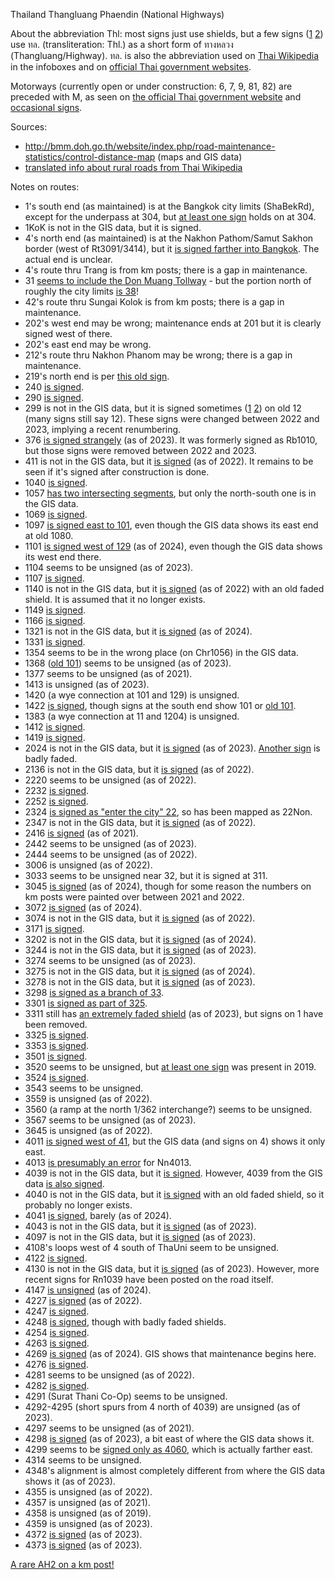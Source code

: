Thailand Thangluang Phaendin (National Highways)

About the abbreviation Thl: most signs just use shields, but a few signs ([1](https://www.google.com/maps/@17.0050928,100.1780994,3a,24.9y,307.55h,86.31t/data=!3m7!1e1!3m5!1sHJ2KREpXGwhATauKsy9bmA!2e0!6shttps:%2F%2Fstreetviewpixels-pa.googleapis.com%2Fv1%2Fthumbnail%3Fpanoid%3DHJ2KREpXGwhATauKsy9bmA%26cb_client%3Dmaps_sv.share%26w%3D900%26h%3D600%26yaw%3D307.5489361122021%26pitch%3D3.6852826339801226%26thumbfov%3D90!7i16384!8i8192?coh=205410&entry=ttu) [2](https://www.google.com/maps/@17.4109308,104.7610212,3a,15y,138.93h,88.88t/data=!3m7!1e1!3m5!1sRq22WPKzvAXEZY0nzPBIdw!2e0!6shttps:%2F%2Fstreetviewpixels-pa.googleapis.com%2Fv1%2Fthumbnail%3Fpanoid%3DRq22WPKzvAXEZY0nzPBIdw%26cb_client%3Dmaps_sv.share%26w%3D900%26h%3D600%26yaw%3D138.92886558325128%26pitch%3D1.1167369440262433%26thumbfov%3D90!7i16384!8i8192?coh=205410&entry=ttu)) use ทล. (transliteration: Thl.) as a short form of ทางหลวง (Thangluang/Highway). ทล. is also the abbreviation used on [Thai Wikipedia](https://th.wikipedia.org/wiki/%E0%B8%97%E0%B8%B2%E0%B8%87%E0%B8%AB%E0%B8%A5%E0%B8%A7%E0%B8%87%E0%B9%81%E0%B8%9C%E0%B9%88%E0%B8%99%E0%B8%94%E0%B8%B4%E0%B8%99%E0%B8%AB%E0%B8%A1%E0%B8%B2%E0%B8%A2%E0%B9%80%E0%B8%A5%E0%B8%82_11) in the infoboxes and on [official Thai government websites](https://www.google.com/search?q=site%3A.th+%22%E0%B8%97%E0%B8%A5+3119%22).

Motorways (currently open or under construction: 6, 7, 9, 81, 82) are preceded with M, as seen on [the official Thai government website](https://www.thailand.go.th/issue-focus-detail/001_08_025) and [occasional signs](https://www.google.com/maps/@15.0880382,102.2403079,3a,15y,234.64h,89.88t/data=!3m7!1e1!3m5!1sA88YlG2dyZxDnqqArOYF9Q!2e0!6shttps:%2F%2Fstreetviewpixels-pa.googleapis.com%2Fv1%2Fthumbnail%3Fpanoid%3DA88YlG2dyZxDnqqArOYF9Q%26cb_client%3Dmaps_sv.share%26w%3D900%26h%3D600%26yaw%3D234.64022678208823%26pitch%3D0.11692354193164078%26thumbfov%3D90!7i16384!8i8192?coh=205410&entry=ttu).

Sources:
* http://bmm.doh.go.th/website/index.php/road-maintenance-statistics/control-distance-map (maps and GIS data)
* [translated info about rural roads from Thai Wikipedia](https://th-m-wikipedia-org.translate.goog/wiki/%E0%B8%97%E0%B8%B2%E0%B8%87%E0%B8%AB%E0%B8%A5%E0%B8%A7%E0%B8%87%E0%B9%83%E0%B8%99%E0%B8%9B%E0%B8%A3%E0%B8%B0%E0%B9%80%E0%B8%97%E0%B8%A8%E0%B9%84%E0%B8%97%E0%B8%A2?_x_tr_sl=auto&_x_tr_tl=en&_x_tr_hl=en&_x_tr_pto=wapp#%E0%B8%97%E0%B8%B2%E0%B8%87%E0%B8%AB%E0%B8%A5%E0%B8%A7%E0%B8%87%E0%B8%8A%E0%B8%99%E0%B8%9A%E0%B8%97)

Notes on routes:
* 1's south end (as maintained) is at the Bangkok city limits (ShaBekRd), except for the underpass at 304, but [at least one sign](https://www.google.com/maps/@13.8711996,100.5940113,3a,15.8y,18.43h,92.42t/data=!3m7!1e1!3m5!1ssoBJUsaScb8SP2uSVLRELg!2e0!6shttps:%2F%2Fstreetviewpixels-pa.googleapis.com%2Fv1%2Fthumbnail%3Fpanoid%3DsoBJUsaScb8SP2uSVLRELg%26cb_client%3Dmaps_sv.share%26w%3D900%26h%3D600%26yaw%3D18.427641396185084%26pitch%3D-2.4228312446344376%26thumbfov%3D90!7i16384!8i8192?coh=205410&entry=ttu) holds on at 304.
* 1KoK is not in the GIS data, but it is signed.
* 4's north end (as maintained) is at the Nakhon Pathom/Samut Sakhon border (west of Rt3091/3414), but it [is signed farther into Bangkok](https://www.google.com/maps/@13.7106091,100.4046455,3a,37.6y,100.09h,104.76t/data=!3m7!1e1!3m5!1s4oTJBP_OZgCSLU7PndsOAw!2e0!6shttps:%2F%2Fstreetviewpixels-pa.googleapis.com%2Fv1%2Fthumbnail%3Fpanoid%3D4oTJBP_OZgCSLU7PndsOAw%26cb_client%3Dmaps_sv.share%26w%3D900%26h%3D600%26yaw%3D100.09344977852443%26pitch%3D-14.763702080877906%26thumbfov%3D90!7i16384!8i8192?coh=205410&entry=ttu). The actual end is unclear.
* 4's route thru Trang is from km posts; there is a gap in maintenance.
* 31 [seems to include the Don Muang Tollway](https://www.google.com/maps/@13.9212904,100.6023165,3a,15y,342.7h,83.18t/data=!3m7!1e1!3m5!1svwpIb9Q1F6DpdEG2GCgfMw!2e0!6shttps:%2F%2Fstreetviewpixels-pa.googleapis.com%2Fv1%2Fthumbnail%3Fpanoid%3DvwpIb9Q1F6DpdEG2GCgfMw%26cb_client%3Dmaps_sv.share%26w%3D900%26h%3D600%26yaw%3D342.70095099029186%26pitch%3D6.820454808865733%26thumbfov%3D90!7i16384!8i8192?coh=205410&entry=ttu) - but the portion north of roughly the city limits [is 38](https://www.google.com/maps/@13.9674213,100.6191468,3a,15y,135.57h,85.44t/data=!3m7!1e1!3m5!1sqrc07mJRUgiwvYxbAs_SkA!2e0!6shttps:%2F%2Fstreetviewpixels-pa.googleapis.com%2Fv1%2Fthumbnail%3Fpanoid%3Dqrc07mJRUgiwvYxbAs_SkA%26cb_client%3Dmaps_sv.share%26w%3D900%26h%3D600%26yaw%3D135.57436428875835%26pitch%3D4.560610324911394%26thumbfov%3D90!7i16384!8i8192?coh=205410&entry=ttu)!
* 42's route thru Sungai Kolok is from km posts; there is a gap in maintenance.
* 202's west end may be wrong; maintenance ends at 201 but it is clearly signed west of there.
* 202's east end may be wrong.
* 212's route thru Nakhon Phanom may be wrong; there is a gap in maintenance.
* 219's north end is per [this old sign](https://www.google.com/maps/@16.039505,103.1206884,3a,15y,193.09h,87.61t/data=!3m7!1e1!3m5!1s3sGN5t1qZp7VRObGvXc-wA!2e0!6shttps:%2F%2Fstreetviewpixels-pa.googleapis.com%2Fv1%2Fthumbnail%3Fpanoid%3D3sGN5t1qZp7VRObGvXc-wA%26cb_client%3Dmaps_sv.share%26w%3D900%26h%3D600%26yaw%3D193.09082595368636%26pitch%3D2.3868790309542476%26thumbfov%3D90!7i16384!8i8192?coh=205410&entry=ttu).
* 240 [is signed](https://www.google.com/maps/@17.3923385,104.7701931,3a,15y,231.18h,90.46t/data=!3m7!1e1!3m5!1sY-P1n_9esyY7PpQWR5y6jg!2e0!6shttps:%2F%2Fstreetviewpixels-pa.googleapis.com%2Fv1%2Fthumbnail%3Fpanoid%3DY-P1n_9esyY7PpQWR5y6jg%26cb_client%3Dmaps_sv.share%26w%3D900%26h%3D600%26yaw%3D231.17924705958941%26pitch%3D-0.4588789063341636%26thumbfov%3D90!7i16384!8i8192?coh=205410&entry=ttu).
* 290 [is signed](https://www.google.com/maps/@14.9916236,101.9672679,3a,48.9y,236.71h,114.93t/data=!3m7!1e1!3m5!1sD98E3tGd_1CIw8eBkM7ZSw!2e0!6shttps:%2F%2Fstreetviewpixels-pa.googleapis.com%2Fv1%2Fthumbnail%3Fpanoid%3DD98E3tGd_1CIw8eBkM7ZSw%26cb_client%3Dmaps_sv.share%26w%3D900%26h%3D600%26yaw%3D236.71169675132722%26pitch%3D-24.930405576376785%26thumbfov%3D90!7i16384!8i8192?coh=205410&entry=ttu).
* 299 is not in the GIS data, but it is signed sometimes ([1](https://www.google.com/maps/@16.4269424,103.5215612,3a,15.5y,220.18h,91.85t/data=!3m7!1e1!3m5!1sRuib_h4b5a_-0_elkKRWhQ!2e0!6shttps:%2F%2Fstreetviewpixels-pa.googleapis.com%2Fv1%2Fthumbnail%3Fpanoid%3DRuib_h4b5a_-0_elkKRWhQ%26cb_client%3Dmaps_sv.share%26w%3D900%26h%3D600%26yaw%3D220.18388491575845%26pitch%3D-1.848671819453969%26thumbfov%3D90!7i16384!8i8192?coh=205410&entry=ttu) [2](https://www.google.com/maps/@16.5033162,103.5737321,3a,75y,319.05h,84.62t/data=!3m7!1e1!3m5!1seSpUkZvF-VSidE7cm5Q8MQ!2e0!6shttps:%2F%2Fstreetviewpixels-pa.googleapis.com%2Fv1%2Fthumbnail%3Fpanoid%3DeSpUkZvF-VSidE7cm5Q8MQ%26cb_client%3Dmaps_sv.share%26w%3D900%26h%3D600%26yaw%3D319.05364064515777%26pitch%3D5.378568811802353%26thumbfov%3D90!7i16384!8i8192?coh=205410&entry=ttu)) on old 12 (many signs still say 12). These signs were changed between 2022 and 2023, implying a recent renumbering.
* 376 [is signed strangely](https://www.google.com/maps/@13.5319557,99.8399281,3a,15y,237.29h,102.92t/data=!3m7!1e1!3m5!1sKnXXq4CywGJFIp4fft203w!2e0!6shttps:%2F%2Fstreetviewpixels-pa.googleapis.com%2Fv1%2Fthumbnail%3Fpanoid%3DKnXXq4CywGJFIp4fft203w%26cb_client%3Dmaps_sv.share%26w%3D900%26h%3D600%26yaw%3D237.293466799357%26pitch%3D-12.924236459452331%26thumbfov%3D90!7i16384!8i8192?coh=205410&entry=ttu) (as of 2023). It was formerly signed as Rb1010, but those signs were removed between 2022 and 2023.
* 411 is not in the GIS data, but it [is signed](https://www.google.com/maps/@8.1038773,98.9094744,3a,23.2y,220.56h,97.72t/data=!3m8!1e1!3m6!1sRbgD28h4DwwRYquDcext7g!2e0!5s20220901T000000!6shttps:%2F%2Fstreetviewpixels-pa.googleapis.com%2Fv1%2Fthumbnail%3Fpanoid%3DRbgD28h4DwwRYquDcext7g%26cb_client%3Dmaps_sv.share%26w%3D900%26h%3D600%26yaw%3D220.56310914009467%26pitch%3D-7.722618240728025%26thumbfov%3D90!7i16384!8i8192?coh=205410&entry=ttu) (as of 2022). It remains to be seen if it's signed after construction is done.
* 1040 [is signed](https://www.google.com/maps/@17.5637844,100.1240645,3a,15y,192.53h,74.9t/data=!3m7!1e1!3m5!1sSBkhY4TJtwdC49W9mGuq7g!2e0!6shttps:%2F%2Fstreetviewpixels-pa.googleapis.com%2Fv1%2Fthumbnail%3Fpanoid%3DSBkhY4TJtwdC49W9mGuq7g%26cb_client%3Dmaps_sv.share%26w%3D900%26h%3D600%26yaw%3D192.5268102298045%26pitch%3D15.09807738625085%26thumbfov%3D90!7i16384!8i8192?coh=205410&entry=ttu).
* 1057 [has two intersecting segments](https://www.google.com/maps/@16.9969498,100.0488221,3a,18.1y,188.44h,87.58t/data=!3m7!1e1!3m5!1siBPqLBILcRwRA-pjn9Hmtg!2e0!6shttps:%2F%2Fstreetviewpixels-pa.googleapis.com%2Fv1%2Fthumbnail%3Fpanoid%3DiBPqLBILcRwRA-pjn9Hmtg%26cb_client%3Dmaps_sv.share%26w%3D900%26h%3D600%26yaw%3D188.4423352762887%26pitch%3D2.417286672271601%26thumbfov%3D90!7i16384!8i8192?coh=205410&entry=ttu), but only the north-south one is in the GIS data.
* 1069 [is signed](https://www.google.com/maps/@16.0239739,100.4518856,3a,15y,228.25h,86.44t/data=!3m7!1e1!3m5!1sU3zDFAkZ6fms2G9o4_qSoQ!2e0!6shttps:%2F%2Fstreetviewpixels-pa.googleapis.com%2Fv1%2Fthumbnail%3Fpanoid%3DU3zDFAkZ6fms2G9o4_qSoQ%26cb_client%3Dmaps_sv.share%26w%3D900%26h%3D600%26yaw%3D228.25449098835915%26pitch%3D3.562213823323731%26thumbfov%3D90!7i16384!8i8192?coh=205410&entry=ttu).
* 1097 [is signed east to 101](https://www.google.com/maps/@19.2931861,100.8715544,3a,75y,218.68h,87.91t/data=!3m7!1e1!3m5!1sieBj36XwlmQMBMqVmraeyg!2e0!6shttps:%2F%2Fstreetviewpixels-pa.googleapis.com%2Fv1%2Fthumbnail%3Fpanoid%3DieBj36XwlmQMBMqVmraeyg%26cb_client%3Dmaps_sv.share%26w%3D900%26h%3D600%26yaw%3D218.68129805430328%26pitch%3D2.093295936404658%26thumbfov%3D90!7i16384!8i8192?coh=205410&entry=ttu), even though the GIS data shows its east end at old 1080.
* 1101 [is signed west of 129](https://www.google.com/maps/@18.1571615,100.1753919,3a,23.7y,14.98h,101.16t/data=!3m7!1e1!3m5!1s48j3M0WkoHwS-Dr21rp_JQ!2e0!6shttps:%2F%2Fstreetviewpixels-pa.googleapis.com%2Fv1%2Fthumbnail%3Fpanoid%3D48j3M0WkoHwS-Dr21rp_JQ%26cb_client%3Dmaps_sv.share%26w%3D900%26h%3D600%26yaw%3D14.975705550883218%26pitch%3D-11.164260053065703%26thumbfov%3D90!7i16384!8i8192?coh=205410&entry=ttu) (as of 2024), even though the GIS data shows its west end there.
* 1104 seems to be unsigned (as of 2023).
* 1107 [is signed](https://www.google.com/maps/@16.8816184,99.1130997,3a,19.9y,51.6h,87.58t/data=!3m7!1e1!3m5!1sHhKZ0rvga3LViYacVw7JwQ!2e0!6shttps:%2F%2Fstreetviewpixels-pa.googleapis.com%2Fv1%2Fthumbnail%3Fpanoid%3DHhKZ0rvga3LViYacVw7JwQ%26cb_client%3Dmaps_sv.share%26w%3D900%26h%3D600%26yaw%3D51.59709599778753%26pitch%3D2.416892579497002%26thumbfov%3D90!7i16384!8i8192?coh=205410&entry=ttu).
* 1140 is not in the GIS data, but it [is signed](https://www.google.com/maps/@16.7656804,98.7463588,3a,15.7y,259.42h,82.38t/data=!3m7!1e1!3m5!1sAD91qG8P-4DWyNU0wUisEg!2e0!6shttps:%2F%2Fstreetviewpixels-pa.googleapis.com%2Fv1%2Fthumbnail%3Fpanoid%3DAD91qG8P-4DWyNU0wUisEg%26cb_client%3Dmaps_sv.share%26w%3D900%26h%3D600%26yaw%3D259.4220025391789%26pitch%3D7.617537305363243%26thumbfov%3D90!7i16384!8i8192?coh=205410&entry=ttu) (as of 2022) with an old faded shield. It is assumed that it no longer exists.
* 1149 [is signed](https://www.google.com/maps/@20.4186969,99.8828747,3a,15y,303.6h,66.78t/data=!3m7!1e1!3m5!1sQ34-0PNCocndCYIcoy9fwQ!2e0!6shttps:%2F%2Fstreetviewpixels-pa.googleapis.com%2Fv1%2Fthumbnail%3Fpanoid%3DQ34-0PNCocndCYIcoy9fwQ%26cb_client%3Dmaps_sv.share%26w%3D900%26h%3D600%26yaw%3D303.59855701707033%26pitch%3D23.216671945717877%26thumbfov%3D90!7i16384!8i8192?coh=205410&entry=ttu).
* 1166 [is signed](https://www.google.com/maps/@17.3826709,100.0911539,3a,17.2y,124.43h,86.22t/data=!3m7!1e1!3m5!1s_ETOGyszSkWR91xv82ezcg!2e0!6shttps:%2F%2Fstreetviewpixels-pa.googleapis.com%2Fv1%2Fthumbnail%3Fpanoid%3D_ETOGyszSkWR91xv82ezcg%26cb_client%3Dmaps_sv.share%26w%3D900%26h%3D600%26yaw%3D124.42874104497676%26pitch%3D3.7841898636700364%26thumbfov%3D90!7i16384!8i8192?coh=205410&entry=ttu).
* 1321 is not in the GIS data, but it [is signed](https://www.google.com/maps/@18.0129649,99.358475,3a,15.7y,211.91h,84.72t/data=!3m7!1e1!3m5!1syIcqZTk9qT9PIVitUns5Xw!2e0!6shttps:%2F%2Fstreetviewpixels-pa.googleapis.com%2Fv1%2Fthumbnail%3Fpanoid%3DyIcqZTk9qT9PIVitUns5Xw%26cb_client%3Dmaps_sv.share%26w%3D900%26h%3D600%26yaw%3D211.9148616116878%26pitch%3D5.278925021192066%26thumbfov%3D90!7i16384!8i8192?coh=205410&entry=ttu) (as of 2024).
* 1331 [is signed](https://www.google.com/maps/@16.6880642,99.6008538,3a,15.2y,160.8h,64.06t/data=!3m7!1e1!3m5!1sCV6sqLZC_aaFqqaLg95joA!2e0!6shttps:%2F%2Fstreetviewpixels-pa.googleapis.com%2Fv1%2Fthumbnail%3Fpanoid%3DCV6sqLZC_aaFqqaLg95joA%26cb_client%3Dmaps_sv.share%26w%3D900%26h%3D600%26yaw%3D160.79940420509607%26pitch%3D25.944341413207923%26thumbfov%3D90!7i16384!8i8192?coh=205410&entry=ttu).
* 1354 seems to be in the wrong place (on Chr1056) in the GIS data.
* 1368 ([old 101](https://www.google.com/maps/@17.0014095,99.7913243,3a,15y,241.5h,68.53t/data=!3m8!1e1!3m6!1spw0Jh7j4w-VOvCBoIozNoQ!2e0!5s20140101T000000!6shttps:%2F%2Fstreetviewpixels-pa.googleapis.com%2Fv1%2Fthumbnail%3Fpanoid%3Dpw0Jh7j4w-VOvCBoIozNoQ%26cb_client%3Dmaps_sv.share%26w%3D900%26h%3D600%26yaw%3D241.49631660040401%26pitch%3D21.466126243616984%26thumbfov%3D90!7i13312!8i6656?coh=205410&entry=ttu)) seems to be unsigned (as of 2023).
* 1377 seems to be unsigned (as of 2021).
* 1413 is unsigned (as of 2023).
* 1420 (a wye connection at 101 and 129) is unsigned.
* 1422 [is signed](https://www.google.com/maps/@18.2276473,100.2089152,3a,24y,213.69h,86.94t/data=!3m7!1e1!3m5!1sGpqoRBHFIso1oz-BylwgVg!2e0!6shttps:%2F%2Fstreetviewpixels-pa.googleapis.com%2Fv1%2Fthumbnail%3Fpanoid%3DGpqoRBHFIso1oz-BylwgVg%26cb_client%3Dmaps_sv.share%26w%3D900%26h%3D600%26yaw%3D213.69498071273188%26pitch%3D3.0573217858948567%26thumbfov%3D90!7i16384!8i8192?coh=205410&entry=ttu), though signs at the south end show 101 or [old 101](https://www.google.com/maps/@18.2108589,100.2000322,3a,19.3y,58.99h,85.47t/data=!3m7!1e1!3m5!1sKnFLGvHDTxYAgwC6usO5Ng!2e0!6shttps:%2F%2Fstreetviewpixels-pa.googleapis.com%2Fv1%2Fthumbnail%3Fpanoid%3DKnFLGvHDTxYAgwC6usO5Ng%26cb_client%3Dmaps_sv.share%26w%3D900%26h%3D600%26yaw%3D58.98739908101514%26pitch%3D4.527102548880123%26thumbfov%3D90!7i16384!8i8192?coh=205410&entry=ttu).
* 1383 (a wye connection at 11 and 1204) is unsigned.
* 1412 [is signed](https://www.google.com/maps/@15.7026684,100.4616112,3a,32.8y,113.49h,80.3t/data=!3m7!1e1!3m5!1sXFEturUoVO8GZMoQQbly0g!2e0!6shttps:%2F%2Fstreetviewpixels-pa.googleapis.com%2Fv1%2Fthumbnail%3Fpanoid%3DXFEturUoVO8GZMoQQbly0g%26cb_client%3Dmaps_sv.share%26w%3D900%26h%3D600%26yaw%3D113.4908393418836%26pitch%3D9.700085045601028%26thumbfov%3D90!7i16384!8i8192?coh=205410&entry=ttu).
* 1419 [is signed](https://www.google.com/maps/@17.973873,100.0792194,3a,75y,252.36h,105.51t/data=!3m7!1e1!3m5!1sZgsiSr7HdMQDxb3UfeJw3Q!2e0!6shttps:%2F%2Fstreetviewpixels-pa.googleapis.com%2Fv1%2Fthumbnail%3Fpanoid%3DZgsiSr7HdMQDxb3UfeJw3Q%26cb_client%3Dmaps_sv.share%26w%3D900%26h%3D600%26yaw%3D252.35510531010942%26pitch%3D-15.507539716271353%26thumbfov%3D90!7i16384!8i8192?coh=205410&entry=ttu).
* 2024 is not in the GIS data, but it [is signed](https://www.google.com/maps/@17.4490338,102.7928285,3a,15.5y,231.45h,86.21t/data=!3m7!1e1!3m5!1suNLeb1vBs4EKHVRpC-va6g!2e0!6shttps:%2F%2Fstreetviewpixels-pa.googleapis.com%2Fv1%2Fthumbnail%3Fpanoid%3DuNLeb1vBs4EKHVRpC-va6g%26cb_client%3Dmaps_sv.share%26w%3D900%26h%3D600%26yaw%3D231.45151230270707%26pitch%3D3.788451456099807%26thumbfov%3D90!7i16384!8i8192?coh=205410&entry=ttu) (as of 2023). [Another sign](https://www.google.com/maps/@17.4261205,102.7769666,3a,18.1y,339.72h,89.45t/data=!3m7!1e1!3m5!1sXApxo_1Q31SAXok_Qa4B6Q!2e0!6shttps:%2F%2Fstreetviewpixels-pa.googleapis.com%2Fv1%2Fthumbnail%3Fpanoid%3DXApxo_1Q31SAXok_Qa4B6Q%26cb_client%3Dmaps_sv.share%26w%3D900%26h%3D600%26yaw%3D339.7212847497878%26pitch%3D0.5456321383730653%26thumbfov%3D90!7i16384!8i8192?coh=205410&entry=ttu) is badly faded.
* 2136 is not in the GIS data, but it [is signed](https://www.google.com/maps/@16.3039588,104.1938143,3a,15y,68.64h,87.17t/data=!3m7!1e1!3m5!1sCTb5cz2kK-T5Z3LAsreqOw!2e0!6shttps:%2F%2Fstreetviewpixels-pa.googleapis.com%2Fv1%2Fthumbnail%3Fpanoid%3DCTb5cz2kK-T5Z3LAsreqOw%26cb_client%3Dmaps_sv.share%26w%3D900%26h%3D600%26yaw%3D68.63619218490973%26pitch%3D2.833940080587851%26thumbfov%3D90!7i16384!8i8192?coh=205410&entry=ttu) (as of 2022).
* 2220 seems to be unsigned (as of 2022).
* 2232 [is signed](https://www.google.com/maps/@15.9713232,105.0362554,3a,15y,324.64h,73.28t/data=!3m7!1e1!3m5!1sfWNY26gg7gxNHL6Lsh6AlQ!2e0!6shttps:%2F%2Fstreetviewpixels-pa.googleapis.com%2Fv1%2Fthumbnail%3Fpanoid%3DfWNY26gg7gxNHL6Lsh6AlQ%26cb_client%3Dmaps_sv.share%26w%3D900%26h%3D600%26yaw%3D324.6444940678161%26pitch%3D16.721461735466292%26thumbfov%3D90!7i16384!8i8192?coh=205410&entry=ttu).
* 2252 [is signed](https://www.google.com/maps/@15.8635934,104.9260634,3a,15y,271.1h,76.78t/data=!3m7!1e1!3m5!1sVJrXoY_msiwPiLPlHWKujQ!2e0!6shttps:%2F%2Fstreetviewpixels-pa.googleapis.com%2Fv1%2Fthumbnail%3Fpanoid%3DVJrXoY_msiwPiLPlHWKujQ%26cb_client%3Dmaps_sv.share%26w%3D900%26h%3D600%26yaw%3D271.09786417114105%26pitch%3D13.223887786979219%26thumbfov%3D90!7i16384!8i8192?coh=205410&entry=ttu).
* 2324 [is signed as "enter the city" 22](https://www.google.com/maps/@17.3627335,103.0950057,3a,15.2y,88.07h,90.7t/data=!3m7!1e1!3m5!1sTzLj2ML5LkS_7swCY4wN7A!2e0!6shttps:%2F%2Fstreetviewpixels-pa.googleapis.com%2Fv1%2Fthumbnail%3Fpanoid%3DTzLj2ML5LkS_7swCY4wN7A%26cb_client%3Dmaps_sv.share%26w%3D900%26h%3D600%26yaw%3D88.0725548698146%26pitch%3D-0.6986428194667695%26thumbfov%3D90!7i16384!8i8192?coh=205410&entry=ttu), so has been mapped as 22Non.
* 2347 is not in the GIS data, but it [is signed](https://www.google.com/maps/@16.7402086,101.2256863,3a,25.1y,94.04h,89.85t/data=!3m7!1e1!3m5!1syjFYej6LSc4IDJl-9Inhjw!2e0!6shttps:%2F%2Fstreetviewpixels-pa.googleapis.com%2Fv1%2Fthumbnail%3Fpanoid%3DyjFYej6LSc4IDJl-9Inhjw%26cb_client%3Dmaps_sv.share%26w%3D900%26h%3D600%26yaw%3D94.03624315286734%26pitch%3D0.14734498302256327%26thumbfov%3D90!7i16384!8i8192?coh=205410&entry=ttu) (as of 2022).
* 2416 [is signed](https://www.google.com/maps/@16.5394495,103.4296846,3a,32.8y,324.92h,86.74t/data=!3m7!1e1!3m5!1sYOGnbsaJcv8wswcoDNWkqg!2e0!6shttps:%2F%2Fstreetviewpixels-pa.googleapis.com%2Fv1%2Fthumbnail%3Fpanoid%3DYOGnbsaJcv8wswcoDNWkqg%26cb_client%3Dmaps_sv.share%26w%3D900%26h%3D600%26yaw%3D324.91980338575036%26pitch%3D3.258328165512154%26thumbfov%3D90!7i16384!8i8192?coh=205410&entry=ttu) (as of 2021).
* 2442 seems to be unsigned (as of 2023).
* 2444 seems to be unsigned (as of 2022).
* 3006 is unsigned (as of 2022).
* 3033 seems to be unsigned near 32, but it is signed at 311.
* 3045 [is signed](https://www.google.com/maps/@14.3396687,100.995594,3a,15y,109.6h,93.05t/data=!3m7!1e1!3m5!1sXuu7uxB4Bw86DOg_2Rbbow!2e0!6shttps:%2F%2Fstreetviewpixels-pa.googleapis.com%2Fv1%2Fthumbnail%3Fpanoid%3DXuu7uxB4Bw86DOg_2Rbbow%26cb_client%3Dmaps_sv.share%26w%3D900%26h%3D600%26yaw%3D109.59991488517161%26pitch%3D-3.047340223724902%26thumbfov%3D90!7i16384!8i8192?coh=205410&entry=ttu) (as of 2024), though for some reason the numbers on km posts were painted over between 2021 and 2022.
* 3072 [is signed](https://www.google.com/maps/@14.0685423,101.5204614,3a,15.4y,168.81h,87.15t/data=!3m7!1e1!3m5!1sIs4ylEiCqm2OEIo-DKasew!2e0!6shttps:%2F%2Fstreetviewpixels-pa.googleapis.com%2Fv1%2Fthumbnail%3Fpanoid%3DIs4ylEiCqm2OEIo-DKasew%26cb_client%3Dmaps_sv.share%26w%3D900%26h%3D600%26yaw%3D168.81236688371112%26pitch%3D2.8456261802319744%26thumbfov%3D90!7i16384!8i8192?coh=205410&entry=ttu) (as of 2024).
* 3074 is not in the GIS data, but it [is signed](https://www.google.com/maps/@13.9536626,101.7192946,3a,35.9y,259.93h,83.94t/data=!3m7!1e1!3m5!1sN22TXn2CBt-DNsUj-IYGdg!2e0!6shttps:%2F%2Fstreetviewpixels-pa.googleapis.com%2Fv1%2Fthumbnail%3Fpanoid%3DN22TXn2CBt-DNsUj-IYGdg%26cb_client%3Dmaps_sv.share%26w%3D900%26h%3D600%26yaw%3D259.9331735506927%26pitch%3D6.0608738212357025%26thumbfov%3D90!7i16384!8i8192?coh=205410&entry=ttu) (as of 2022).
* 3171 [is signed](https://www.google.com/maps/@13.090191,99.8970939,3a,34.3y,57.86h,86.63t/data=!3m7!1e1!3m5!1sXFovH5K2MULba8JAD3m5vA!2e0!6shttps:%2F%2Fstreetviewpixels-pa.googleapis.com%2Fv1%2Fthumbnail%3Fpanoid%3DXFovH5K2MULba8JAD3m5vA%26cb_client%3Dmaps_sv.share%26w%3D900%26h%3D600%26yaw%3D57.862192445517174%26pitch%3D3.3668674319618077%26thumbfov%3D90!7i16384!8i8192?coh=205410&entry=ttu).
* 3202 is not in the GIS data, but it [is signed](https://www.google.com/maps/@13.8382481,100.6626811,3a,39.4y,269.06h,89.44t/data=!3m7!1e1!3m5!1sfyyFOGMEMJGbAJYjVoMIdg!2e0!6shttps:%2F%2Fstreetviewpixels-pa.googleapis.com%2Fv1%2Fthumbnail%3Fpanoid%3DfyyFOGMEMJGbAJYjVoMIdg%26cb_client%3Dmaps_sv.share%26w%3D900%26h%3D600%26yaw%3D269.0632758818714%26pitch%3D0.5571269596761823%26thumbfov%3D90!7i16384!8i8192?coh=205410&entry=ttu) (as of 2024).
* 3244 is not in the GIS data, but it [is signed](https://www.google.com/maps/@15.2624333,100.0923781,3a,15y,300.83h,91.9t/data=!3m7!1e1!3m5!1sN62hMSQnQx-gRFANhNuC4Q!2e0!6shttps:%2F%2Fstreetviewpixels-pa.googleapis.com%2Fv1%2Fthumbnail%3Fpanoid%3DN62hMSQnQx-gRFANhNuC4Q%26cb_client%3Dmaps_sv.share%26w%3D900%26h%3D600%26yaw%3D300.827879227679%26pitch%3D-1.8997112167069616%26thumbfov%3D90!7i16384!8i8192?coh=205410&entry=ttu) (as of 2023).
* 3274 seems to be unsigned (as of 2023).
* 3275 is not in the GIS data, but it [is signed](https://www.google.com/maps/@15.017762,100.3395449,3a,23.2y,168.15h,102.9t/data=!3m7!1e1!3m5!1sc0-_wICnjgrKdGrU4F7M4w!2e0!6shttps:%2F%2Fstreetviewpixels-pa.googleapis.com%2Fv1%2Fthumbnail%3Fpanoid%3Dc0-_wICnjgrKdGrU4F7M4w%26cb_client%3Dmaps_sv.share%26w%3D900%26h%3D600%26yaw%3D168.1526871454502%26pitch%3D-12.902132614076436%26thumbfov%3D90!7i16384!8i8192?coh=205410&entry=ttu) (as of 2024).
* 3278 is not in the GIS data, but it [is signed](https://www.google.com/maps/@13.8131775,100.7182874,3a,35.9y,225.63h,107.5t/data=!3m7!1e1!3m5!1sPzg6lvq-0i74l71DN5InAw!2e0!6shttps:%2F%2Fstreetviewpixels-pa.googleapis.com%2Fv1%2Fthumbnail%3Fpanoid%3DPzg6lvq-0i74l71DN5InAw%26cb_client%3Dmaps_sv.share%26w%3D900%26h%3D600%26yaw%3D225.63126963539193%26pitch%3D-17.502437284886952%26thumbfov%3D90!7i16384!8i8192?coh=205410&entry=ttu) (as of 2023).
* 3298 [is signed as a branch of 33](https://www.google.com/maps/@14.4645306,100.5520373,3a,28.6y,239.05h,85.78t/data=!3m7!1e1!3m5!1s84Br29X09XOytKLs3QqoCA!2e0!6shttps:%2F%2Fstreetviewpixels-pa.googleapis.com%2Fv1%2Fthumbnail%3Fpanoid%3D84Br29X09XOytKLs3QqoCA%26cb_client%3Dmaps_sv.share%26w%3D900%26h%3D600%26yaw%3D239.05029298935096%26pitch%3D4.222662356574972%26thumbfov%3D90!7i16384!8i8192?coh=205410&entry=ttu).
* 3301 [is signed as part of 325](https://www.google.com/maps/@13.4013977,100.0043253,3a,15y,29.14h,88.53t/data=!3m7!1e1!3m5!1sOt0MhOiC213hHM3mjQdjxA!2e0!6shttps:%2F%2Fstreetviewpixels-pa.googleapis.com%2Fv1%2Fthumbnail%3Fpanoid%3DOt0MhOiC213hHM3mjQdjxA%26cb_client%3Dmaps_sv.share%26w%3D900%26h%3D600%26yaw%3D29.142732725357853%26pitch%3D1.4700832750031907%26thumbfov%3D90!7i16384!8i8192?coh=205410&entry=ttu).
* 3311 still has [an extremely faded shield](https://www.google.com/maps/@15.5749697,100.1255382,3a,15y,46.34h,88.11t/data=!3m7!1e1!3m5!1sBm1UVbGgy-Mt6V4j_lydyg!2e0!6shttps:%2F%2Fstreetviewpixels-pa.googleapis.com%2Fv1%2Fthumbnail%3Fpanoid%3DBm1UVbGgy-Mt6V4j_lydyg%26cb_client%3Dmaps_sv.share%26w%3D900%26h%3D600%26yaw%3D46.339150657592775%26pitch%3D1.8864326457938034%26thumbfov%3D90!7i16384!8i8192?coh=205410&entry=ttu) (as of 2023), but signs on 1 have been removed.
* 3325 [is signed](https://www.google.com/maps/@12.4525738,99.9719018,3a,15.3y,144.17h,85.83t/data=!3m7!1e1!3m5!1s518bbYSc3fxQ2G4QFUN8_g!2e0!6shttps:%2F%2Fstreetviewpixels-pa.googleapis.com%2Fv1%2Fthumbnail%3Fpanoid%3D518bbYSc3fxQ2G4QFUN8_g%26cb_client%3Dmaps_sv.share%26w%3D900%26h%3D600%26yaw%3D144.16673671808763%26pitch%3D4.170734589770518%26thumbfov%3D90!7i16384!8i8192?coh=205410&entry=ttu).
* 3353 [is signed](https://www.google.com/maps/@15.4400563,100.6862081,3a,15y,118.38h,73.19t/data=!3m7!1e1!3m5!1ssPC2uVLfJyu9KtKPdZfDyA!2e0!6shttps:%2F%2Fstreetviewpixels-pa.googleapis.com%2Fv1%2Fthumbnail%3Fpanoid%3DsPC2uVLfJyu9KtKPdZfDyA%26cb_client%3Dmaps_sv.share%26w%3D900%26h%3D600%26yaw%3D118.37771072059456%26pitch%3D16.810026461914916%26thumbfov%3D90!7i16384!8i8192?coh=205410&entry=ttu).
* 3501 [is signed](https://www.google.com/maps/@14.4173404,100.4381136,3a,27.3y,21.01h,85.96t/data=!3m7!1e1!3m5!1sxekFg36L4F-ui0lTmESTTg!2e0!6shttps:%2F%2Fstreetviewpixels-pa.googleapis.com%2Fv1%2Fthumbnail%3Fpanoid%3DxekFg36L4F-ui0lTmESTTg%26cb_client%3Dmaps_sv.share%26w%3D900%26h%3D600%26yaw%3D21.009646244460214%26pitch%3D4.036634505161658%26thumbfov%3D90!7i16384!8i8192?coh=205410&entry=ttu).
* 3520 seems to be unsigned, but [at least one sign](https://www.google.com/maps/@14.3438411,100.8564974,3a,16.1y,11.42h,87.54t/data=!3m7!1e1!3m5!1sYUpRNlHWRzfEwc18Z5gbYA!2e0!6shttps:%2F%2Fstreetviewpixels-pa.googleapis.com%2Fv1%2Fthumbnail%3Fpanoid%3DYUpRNlHWRzfEwc18Z5gbYA%26cb_client%3Dmaps_sv.share%26w%3D900%26h%3D600%26yaw%3D11.415943838405235%26pitch%3D2.4630168471173164%26thumbfov%3D90!7i16384!8i8192?coh=205410&entry=ttu) was present in 2019.
* 3524 [is signed](https://www.google.com/maps/@13.8139423,100.0376627,3a,21.1y,214.81h,89.14t/data=!3m7!1e1!3m5!1sL0abKfrMGG7iYzJpZ7rbZA!2e0!6shttps:%2F%2Fstreetviewpixels-pa.googleapis.com%2Fv1%2Fthumbnail%3Fpanoid%3DL0abKfrMGG7iYzJpZ7rbZA%26cb_client%3Dmaps_sv.share%26w%3D900%26h%3D600%26yaw%3D214.81098737648873%26pitch%3D0.8621294380274094%26thumbfov%3D90!7i16384!8i8192?coh=205410&entry=ttu).
* 3543 seems to be unsigned.
* 3559 is unsigned (as of 2022).
* 3560 (a ramp at the north 1/362 interchange?) seems to be unsigned.
* 3567 seems to be unsigned (as of 2023).
* 3645 is unsigned (as of 2022).
* 4011 [is signed west of 41](https://www.google.com/maps/@9.3884706,99.168985,3a,17.6y,262.47h,86.82t/data=!3m7!1e1!3m5!1sgi32nJh6IW3yrr9qLmNxVA!2e0!6shttps:%2F%2Fstreetviewpixels-pa.googleapis.com%2Fv1%2Fthumbnail%3Fpanoid%3Dgi32nJh6IW3yrr9qLmNxVA%26cb_client%3Dmaps_sv.share%26w%3D900%26h%3D600%26yaw%3D262.47312303165%26pitch%3D3.1835327066999923%26thumbfov%3D90!7i16384!8i8192?coh=205410&entry=ttu), but the GIS data (and signs on 4) shows it only east.
* 4013 [is presumably an error](https://www.google.com/maps/@18.8404665,100.7386364,3a,22.2y,286.32h,89.9t/data=!3m7!1e1!3m5!1su1bbSzN8-H1hlzlLbSokAA!2e0!6shttps:%2F%2Fstreetviewpixels-pa.googleapis.com%2Fv1%2Fthumbnail%3Fpanoid%3Du1bbSzN8-H1hlzlLbSokAA%26cb_client%3Dmaps_sv.share%26w%3D900%26h%3D600%26yaw%3D286.3178398127034%26pitch%3D0.0994901933371608%26thumbfov%3D90!7i16384!8i8192?coh=205410&entry=ttu) for Nn4013.
* 4039 is not in the GIS data, but it [is signed](https://www.google.com/maps/@8.3940416,98.7429139,3a,19.3y,11.37h,101.8t/data=!3m7!1e1!3m5!1sJKUfrZ8bRRWbtzGMD3vXBg!2e0!6shttps:%2F%2Fstreetviewpixels-pa.googleapis.com%2Fv1%2Fthumbnail%3Fpanoid%3DJKUfrZ8bRRWbtzGMD3vXBg%26cb_client%3Dmaps_sv.share%26w%3D900%26h%3D600%26yaw%3D11.374584741341213%26pitch%3D-11.797974035633516%26thumbfov%3D90!7i16384!8i8192?coh=205410&entry=ttu). However, 4039 from the GIS data [is also signed](https://www.google.com/maps/@8.7705187,99.3449384,3a,18.6y,37.48h,85.98t/data=!3m7!1e1!3m5!1sANgpj6dFY_S98r0gFeylQw!2e0!6shttps:%2F%2Fstreetviewpixels-pa.googleapis.com%2Fv1%2Fthumbnail%3Fpanoid%3DANgpj6dFY_S98r0gFeylQw%26cb_client%3Dmaps_sv.share%26w%3D900%26h%3D600%26yaw%3D37.47619423913355%26pitch%3D4.023939316431623%26thumbfov%3D90!7i16384!8i8192?coh=205410&entry=ttu).
* 4040 is not in the GIS data, but it [is signed](https://www.google.com/maps/@8.5056536,98.6808611,3a,15.1y,193.82h,87.13t/data=!3m7!1e1!3m5!1seDkQwoFA1S8fLGN7p6_1eQ!2e0!6shttps:%2F%2Fstreetviewpixels-pa.googleapis.com%2Fv1%2Fthumbnail%3Fpanoid%3DeDkQwoFA1S8fLGN7p6_1eQ%26cb_client%3Dmaps_sv.share%26w%3D900%26h%3D600%26yaw%3D193.8231429953683%26pitch%3D2.869388630837747%26thumbfov%3D90!7i16384!8i8192?coh=205410&entry=ttu) with an old faded shield, so it probably no longer exists.
* 4041 [is signed](https://www.google.com/maps/@8.0508859,99.0790047,3a,15y,143.96h,69.1t/data=!3m7!1e1!3m5!1ssy6uTEsIjhPc9Itu7Vu4Dw!2e0!6shttps:%2F%2Fstreetviewpixels-pa.googleapis.com%2Fv1%2Fthumbnail%3Fpanoid%3Dsy6uTEsIjhPc9Itu7Vu4Dw%26cb_client%3Dmaps_sv.share%26w%3D900%26h%3D600%26yaw%3D143.96010563618222%26pitch%3D20.896271377240936%26thumbfov%3D90!7i16384!8i8192?coh=205410&entry=ttu), barely (as of 2024).
* 4043 is not in the GIS data, but it [is signed](https://www.google.com/maps/@7.8083925,99.2015376,3a,23.1y,103.74h,91.49t/data=!3m7!1e1!3m5!1scntd3pAvdKiXnmA8yjb-TA!2e0!6shttps:%2F%2Fstreetviewpixels-pa.googleapis.com%2Fv1%2Fthumbnail%3Fpanoid%3Dcntd3pAvdKiXnmA8yjb-TA%26cb_client%3Dmaps_sv.share%26w%3D900%26h%3D600%26yaw%3D103.74325190697682%26pitch%3D-1.4880499398393425%26thumbfov%3D90!7i16384!8i8192?coh=205410&entry=ttu) (as of 2023).
* 4097 is not in the GIS data, but it [is signed](https://www.google.com/maps/@10.0223189,99.0682736,3a,15.2y,119.75h,86.45t/data=!3m7!1e1!3m5!1sTpwOKfcNC4n2DiEvOAYskQ!2e0!6shttps:%2F%2Fstreetviewpixels-pa.googleapis.com%2Fv1%2Fthumbnail%3Fpanoid%3DTpwOKfcNC4n2DiEvOAYskQ%26cb_client%3Dmaps_sv.share%26w%3D900%26h%3D600%26yaw%3D119.74866341239972%26pitch%3D3.5495900952260797%26thumbfov%3D90!7i16384!8i8192?coh=205410&entry=ttu) (as of 2023).
* 4108's loops west of 4 south of ThaUni seem to be unsigned.
* 4122 [is signed](https://www.google.com/maps/@7.3384474,99.9986279,3a,15.4y,107.91h,87.28t/data=!3m7!1e1!3m5!1sBRCUt2Lnbt7ydLwq23xlBA!2e0!6shttps:%2F%2Fstreetviewpixels-pa.googleapis.com%2Fv1%2Fthumbnail%3Fpanoid%3DBRCUt2Lnbt7ydLwq23xlBA%26cb_client%3Dmaps_sv.share%26w%3D900%26h%3D600%26yaw%3D107.91423425643909%26pitch%3D2.723566323277012%26thumbfov%3D90!7i16384!8i8192?coh=205410&entry=ttu).
* 4130 is not in the GIS data, but it [is signed](https://www.google.com/maps/@9.5829634,98.5895122,3a,15y,43.75h,88.44t/data=!3m7!1e1!3m5!1sxCnxS-1wuwnxmQ2mqfo7yA!2e0!6shttps:%2F%2Fstreetviewpixels-pa.googleapis.com%2Fv1%2Fthumbnail%3Fpanoid%3DxCnxS-1wuwnxmQ2mqfo7yA%26cb_client%3Dmaps_sv.share%26w%3D900%26h%3D600%26yaw%3D43.7479896545649%26pitch%3D1.5609589403973274%26thumbfov%3D90!7i16384!8i8192?coh=205410&entry=ttu) (as of 2023). However, more recent signs for Rn1039 have been posted on the road itself.
* 4147 [is unsigned](https://www.google.com/maps/@8.5718379,98.2289495,3a,15y,198.03h,86.75t/data=!3m7!1e1!3m5!1sB_rpoDahj_OfAij9XUH0Fg!2e0!6shttps:%2F%2Fstreetviewpixels-pa.googleapis.com%2Fv1%2Fthumbnail%3Fpanoid%3DB_rpoDahj_OfAij9XUH0Fg%26cb_client%3Dmaps_sv.share%26w%3D900%26h%3D600%26yaw%3D198.03304937160186%26pitch%3D3.2483065467519765%26thumbfov%3D90!7i16384!8i8192?coh=205410&entry=ttu) (as of 2024).
* 4227 [is signed](https://www.google.com/maps/@8.0825445,99.8275236,3a,15y,317.4h,67.61t/data=!3m7!1e1!3m5!1si4yLrDT0gM_DziL872xzjw!2e0!6shttps:%2F%2Fstreetviewpixels-pa.googleapis.com%2Fv1%2Fthumbnail%3Fpanoid%3Di4yLrDT0gM_DziL872xzjw%26cb_client%3Dmaps_sv.share%26w%3D900%26h%3D600%26yaw%3D317.4020990805909%26pitch%3D22.38602982532842%26thumbfov%3D90!7i16384!8i8192?coh=205410&entry=ttu) (as of 2022).
* 4247 [is signed](https://www.google.com/maps/@9.0792122,99.0451467,3a,17.3y,195.1h,85.26t/data=!3m7!1e1!3m5!1snGnp_FBZfmUFt0phHhh1Hw!2e0!6shttps:%2F%2Fstreetviewpixels-pa.googleapis.com%2Fv1%2Fthumbnail%3Fpanoid%3DnGnp_FBZfmUFt0phHhh1Hw%26cb_client%3Dmaps_sv.share%26w%3D900%26h%3D600%26yaw%3D195.0954089388237%26pitch%3D4.738656928561255%26thumbfov%3D90!7i16384!8i8192?coh=205410&entry=ttu).
* 4248 [is signed](https://www.google.com/maps/@9.0603625,99.2585974,3a,15y,135.18h,87.29t/data=!3m7!1e1!3m5!1shWDRMJ_L4TsGxrV3JsTxTw!2e0!6shttps:%2F%2Fstreetviewpixels-pa.googleapis.com%2Fv1%2Fthumbnail%3Fpanoid%3DhWDRMJ_L4TsGxrV3JsTxTw%26cb_client%3Dmaps_sv.share%26w%3D900%26h%3D600%26yaw%3D135.1826456029165%26pitch%3D2.7137225026537095%26thumbfov%3D90!7i16384!8i8192?coh=205410&entry=ttu), though with badly faded shields.
* 4254 [is signed](https://www.google.com/maps/@9.1206086,99.1517138,3a,15y,18.96h,87.94t/data=!3m7!1e1!3m5!1sO1l0P4c29yM6PjcWqjsARA!2e0!6shttps:%2F%2Fstreetviewpixels-pa.googleapis.com%2Fv1%2Fthumbnail%3Fpanoid%3DO1l0P4c29yM6PjcWqjsARA%26cb_client%3Dmaps_sv.share%26w%3D900%26h%3D600%26yaw%3D18.962891837525934%26pitch%3D2.057372782710061%26thumbfov%3D90!7i16384!8i8192?coh=205410&entry=ttu).
* 4263 [is signed](https://www.google.com/maps/@9.0829818,99.2092093,3a,15y,221.07h,68.59t/data=!3m7!1e1!3m5!1sYOIDcQiddGIKUQwmnd0rUg!2e0!6shttps:%2F%2Fstreetviewpixels-pa.googleapis.com%2Fv1%2Fthumbnail%3Fpanoid%3DYOIDcQiddGIKUQwmnd0rUg%26cb_client%3Dmaps_sv.share%26w%3D900%26h%3D600%26yaw%3D221.07297108213172%26pitch%3D21.414921894075803%26thumbfov%3D90!7i16384!8i8192?coh=205410&entry=ttu).
* 4269 [is signed](https://www.google.com/maps/@7.7965399,99.6289669,3a,32.8y,342.11h,94.11t/data=!3m7!1e1!3m5!1sMSox82Zzq9L26ETq3dcSuA!2e0!6shttps:%2F%2Fstreetviewpixels-pa.googleapis.com%2Fv1%2Fthumbnail%3Fpanoid%3DMSox82Zzq9L26ETq3dcSuA%26cb_client%3Dmaps_sv.share%26w%3D900%26h%3D600%26yaw%3D342.1082143842141%26pitch%3D-4.112009730093973%26thumbfov%3D90!7i16384!8i8192?coh=205410&entry=ttu) (as of 2024). GIS shows that maintenance begins here.
* 4276 [is signed](https://www.google.com/maps/@7.8242828,99.4661744,3a,15y,353.02h,87.31t/data=!3m7!1e1!3m5!1sh90-Eh9zGTQ61M9LoHMUEg!2e0!6shttps:%2F%2Fstreetviewpixels-pa.googleapis.com%2Fv1%2Fthumbnail%3Fpanoid%3Dh90-Eh9zGTQ61M9LoHMUEg%26cb_client%3Dmaps_sv.share%26w%3D900%26h%3D600%26yaw%3D353.0226600568153%26pitch%3D2.6897329812309607%26thumbfov%3D90!7i16384!8i8192?coh=205410&entry=ttu).
* 4281 seems to be unsigned (as of 2022).
* 4282 [is signed](https://www.google.com/maps/@8.5219403,98.2912838,3a,15y,-5.11h,87.43t/data=!3m7!1e1!3m5!1spsStC5sjEgbmGLjQxRyeEA!2e0!6shttps:%2F%2Fstreetviewpixels-pa.googleapis.com%2Fv1%2Fthumbnail%3Fpanoid%3DpsStC5sjEgbmGLjQxRyeEA%26cb_client%3Dmaps_sv.share%26w%3D900%26h%3D600%26yaw%3D-5.11071793359346%26pitch%3D2.5686898770531883%26thumbfov%3D90!7i16384!8i8192?coh=205410&entry=ttu).
* 4291 (Surat Thani Co-Op) seems to be unsigned.
* 4292-4295 (short spurs from 4 north of 4039) are unsigned (as of 2023).
* 4297 seems to be unsigned (as of 2021).
* 4298 [is signed](https://www.google.com/maps/@6.8527998,101.3774757,3a,39.3y,343.48h,99.64t/data=!3m7!1e1!3m5!1skHYnf8cnvIfrjx-iJyumcw!2e0!6shttps:%2F%2Fstreetviewpixels-pa.googleapis.com%2Fv1%2Fthumbnail%3Fpanoid%3DkHYnf8cnvIfrjx-iJyumcw%26cb_client%3Dmaps_sv.share%26w%3D900%26h%3D600%26yaw%3D343.4846889124563%26pitch%3D-9.642532386321435%26thumbfov%3D90!7i16384!8i8192?coh=205410&entry=ttu) (as of 2023), a bit east of where the GIS data shows it.
* 4299 seems to be [signed only as 4060](https://www.google.com/maps/@6.6840582,101.5733011,3a,46.9y,112.12h,108.73t/data=!3m7!1e1!3m5!1sVLnKnYG5_13SygEXJaV1qw!2e0!6shttps:%2F%2Fstreetviewpixels-pa.googleapis.com%2Fv1%2Fthumbnail%3Fpanoid%3DVLnKnYG5_13SygEXJaV1qw%26cb_client%3Dmaps_sv.share%26w%3D900%26h%3D600%26yaw%3D112.12370675531272%26pitch%3D-18.72635558073489%26thumbfov%3D90!7i16384!8i8192?coh=205410&entry=ttu), which is actually farther east.
* 4314 seems to be unsigned.
* 4348's alignment is almost completely different from where the GIS data shows it (as of 2023).
* 4355 is unsigned (as of 2022).
* 4357 is unsigned (as of 2021).
* 4358 is unsigned (as of 2019).
* 4359 is unsigned (as of 2023).
* 4372 [is signed](https://www.google.com/maps/@11.2383493,99.4360871,3a,15y,137.12h,85.49t/data=!3m7!1e1!3m5!1sI6UyRfOoRre5sCV4vI0Whg!2e0!6shttps:%2F%2Fstreetviewpixels-pa.googleapis.com%2Fv1%2Fthumbnail%3Fpanoid%3DI6UyRfOoRre5sCV4vI0Whg%26cb_client%3Dmaps_sv.share%26w%3D900%26h%3D600%26yaw%3D137.1153091769917%26pitch%3D4.513657954312194%26thumbfov%3D90!7i16384!8i8192?coh=205410&entry=ttu) (as of 2023).
* 4373 [is signed](https://www.google.com/maps/@11.7560138,99.7422258,3a,15y,56.17h,79.06t/data=!3m7!1e1!3m5!1sfL3oTJtMoq1_GOlJvig-wQ!2e0!6shttps:%2F%2Fstreetviewpixels-pa.googleapis.com%2Fv1%2Fthumbnail%3Fpanoid%3DfL3oTJtMoq1_GOlJvig-wQ%26cb_client%3Dmaps_sv.share%26w%3D900%26h%3D600%26yaw%3D56.170686687737316%26pitch%3D10.936818580382749%26thumbfov%3D90!7i16384!8i8192?coh=205410&entry=ttu) (as of 2023).

[A rare AH2 on a km post!](https://www.google.com/maps/@9.1352446,99.1591663,3a,15y,260.89h,76.76t/data=!3m8!1e1!3m6!1sDSg3f5cuG5rYsB4yO7Ed4Q!2e0!5s20210701T000000!6shttps:%2F%2Fstreetviewpixels-pa.googleapis.com%2Fv1%2Fthumbnail%3Fpanoid%3DDSg3f5cuG5rYsB4yO7Ed4Q%26cb_client%3Dmaps_sv.share%26w%3D900%26h%3D600%26yaw%3D260.8883001274877%26pitch%3D13.241021510269945%26thumbfov%3D90!7i16384!8i8192?coh=205410&entry=ttu)
